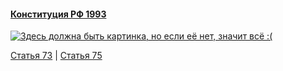 #### [Конституция РФ 1993](https://lalawland.github.io/eurasia/russia/const)

[![Здесь должна быть картинка, но если её нет, значит всё :(](https://sun9-west.userapi.com/sun9-5/s/v1/ig2/KZQiZvKaNiCtU4GU8gKZvwiHUdh8is5D72Aa3B3Gy9g9nvliWRxgFQe_eryBom7H0yX2NLiZF7JOOe09Y-CtvNAa.jpg?size=1280x720&quality=95&type=album)](https://sun9-west.userapi.com/sun9-5/s/v1/ig2/KZQiZvKaNiCtU4GU8gKZvwiHUdh8is5D72Aa3B3Gy9g9nvliWRxgFQe_eryBom7H0yX2NLiZF7JOOe09Y-CtvNAa.jpg?size=1280x720&quality=95&type=album)

[Статья 73](https://lalawland.github.io/eurasia/russia/const/art73) | [Статья 75](https://lalawland.github.io/eurasia/russia/const/art75)
